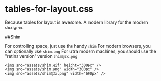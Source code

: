 tables-for-layout.css
=====================

Because tables for layout is awesome.
A modern library for the modern designer.


##Shim

For controlling space, just use the handy `shim`
For modern browsers, you can optionally use `shim.png`
For ultra modern machines, you should use the "retina version" version `shim@2x.png`


    <img src="assets/shim.gif" height="300px" />
    <img src="assets/shim.png" width="300px" />
    <img src="assets/shim@2x.png" width="600px" />
    
  